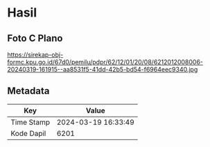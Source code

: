 # Hasil

## Foto C Plano

https://sirekap-obj-formc.kpu.go.id/67d0/pemilu/pdpr/62/12/01/20/08/6212012008006-20240319-161915--aa8531f5-41dd-42b5-bd54-f6964eec9340.jpg


## Metadata

| Key        | Value               |
| ---------- | ------------------- |
| Time Stamp | 2024-03-19 16:33:49 |
| Kode Dapil | 6201                |



